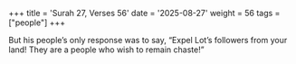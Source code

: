 +++
title = 'Surah 27, Verses 56'
date = '2025-08-27'
weight = 56
tags = ["people"]
+++

But his people’s only response was to say, “Expel Lot’s followers from your land! They are a people who wish to remain chaste!”